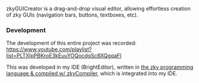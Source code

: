 zkyGUICreator is a drag-and-drop visual editor, allowing effortless creation of zky GUIs (navigation bars, buttons, textboxes, etc).

### Development
The development of this entire project was recorded: https://www.youtube.com/playlist?list=PLTXlpPBKroE3kEuuYOQocdgSc8XQgqaFl

This was developed in my IDE (BrightEditor), written in [the zky programming language & compiled w/ zkyCompiler](https://github.com/brightgao1/zky), which is integrated into my IDE. 